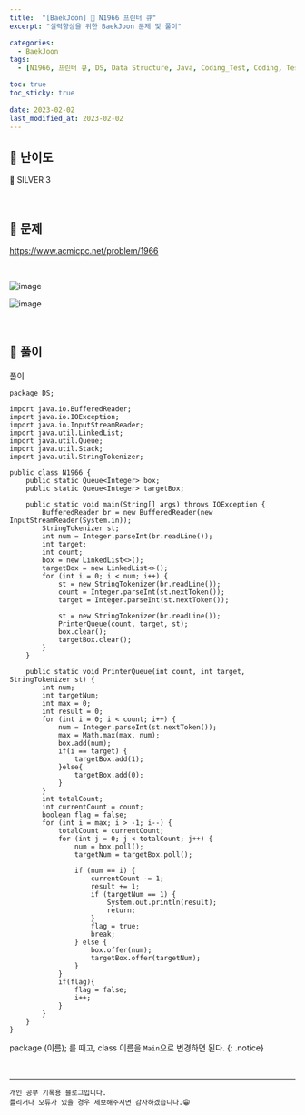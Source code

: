 ```yaml
---
title:  "[BaekJoon] 🥈 N1966 프린터 큐"
excerpt: "실력향상을 위한 BaekJoon 문제 및 풀이"

categories:
  - BaekJoon
tags:
  - [N1966, 프린터 큐, DS, Data Structure, Java, Coding_Test, Coding, Test, baekJoon, 백준]

toc: true
toc_sticky: true
 
date: 2023-02-02
last_modified_at: 2023-02-02
---
```


## 📌 난이도

  🥈 SILVER 3

<br>

## 📌 문제

<https://www.acmicpc.net/problem/1966>

<br>

![image](https://user-images.githubusercontent.com/37824506/216254409-04844543-973d-423a-ac3e-40b603e56917.png)

![image](https://user-images.githubusercontent.com/37824506/216254493-20afcf02-3efa-4ba4-a309-75414579ddf4.png)

<br>

## 📌 풀이  

풀이


```
package DS;

import java.io.BufferedReader;
import java.io.IOException;
import java.io.InputStreamReader;
import java.util.LinkedList;
import java.util.Queue;
import java.util.Stack;
import java.util.StringTokenizer;

public class N1966 {
    public static Queue<Integer> box;
    public static Queue<Integer> targetBox;

    public static void main(String[] args) throws IOException {
        BufferedReader br = new BufferedReader(new InputStreamReader(System.in));
        StringTokenizer st;
        int num = Integer.parseInt(br.readLine());
        int target;
        int count;
        box = new LinkedList<>();
        targetBox = new LinkedList<>();
        for (int i = 0; i < num; i++) {
            st = new StringTokenizer(br.readLine());
            count = Integer.parseInt(st.nextToken());
            target = Integer.parseInt(st.nextToken());

            st = new StringTokenizer(br.readLine());
            PrinterQueue(count, target, st);
            box.clear();
            targetBox.clear();
        }
    }

    public static void PrinterQueue(int count, int target, StringTokenizer st) {
        int num;
        int targetNum;
        int max = 0;
        int result = 0;
        for (int i = 0; i < count; i++) {
            num = Integer.parseInt(st.nextToken());
            max = Math.max(max, num);
            box.add(num);
            if(i == target) {
                targetBox.add(1);
            }else{
                targetBox.add(0);
            }
        }
        int totalCount;
        int currentCount = count;
        boolean flag = false;
        for (int i = max; i > -1; i--) {
            totalCount = currentCount;
            for (int j = 0; j < totalCount; j++) {
                num = box.poll();
                targetNum = targetBox.poll();

                if (num == i) {
                    currentCount -= 1;
                    result += 1;
                    if (targetNum == 1) {
                        System.out.println(result);
                        return;
                    }
                    flag = true;
                    break;
                } else {
                    box.offer(num);
                    targetBox.offer(targetNum);
                }
            }
            if(flag){
                flag = false;
                i++;
            }
        }
    }
}
```

package (이름); 를 때고, class 이름을 `Main`으로 변경하면 된다.
{: .notice} 



<br>


***
    개인 공부 기록용 블로그입니다.
    틀리거나 오류가 있을 경우 제보해주시면 감사하겠습니다.😁